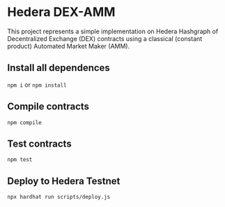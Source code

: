 # Hedera DEX-AMM

This project represents a simple implementation on Hedera Hashgraph of Decentralized Exchange (DEX) contracts using a classical (constant product) Automated Market Maker (AMM).

## Install all dependences

`npm i` or `npm install`

## Compile contracts

`npm compile`

## Test contracts

`npm test`

## Deploy to Hedera Testnet

`npx hardhat run scripts/deploy.js`
